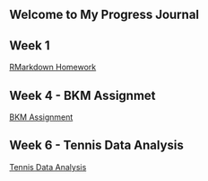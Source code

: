## Welcome to My Progress Journal

## Week 1 

[RMarkdown Homework](https://pjournal.github.io/mef03-oguzkirazdiken/Oguz-Kirazdiken-R-Markdown-Homework.html)

## Week 4 - BKM Assignmet 

[BKM Assignment](https://pjournal.github.io/mef03-oguzkirazdiken/BKM-Assignment.html)

## Week 6 - Tennis Data Analysis

[Tennis Data Analysis](https://pjournal.github.io/mef03-oguzkirazdiken/BKM-Assignment.html)

